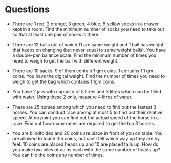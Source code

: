 # Questions

- There are 1 red, 2 orange, 3 green, 4 blue, 6 yellow socks in a drawer kept in a room. Find the minimum number of socks you need to take out so that at least one pair of socks is there.

- There are 12 balls out of which 11 are same weight and 1 ball has weight that keeps on changing (but never equal to same weight balls). You have a double-pan balance scale. Find the minimum number of times you need to weigh to get the ball with different weight.
- There are 10 sacks. 9 of them contain 1 gm coins. 1 contains 1.1 gm coins. You have the digital weight. Find the number of times you need to weigh to get the bag which contains 1.1gm coins.
- You have 2 jars with capacity of 5 litres and 3 litres which can be filled with water. Using these 2 only, measure 4 litres of water.
- There are 25 horses among which you need to find out the fastest 3 horses. You can conduct race among at most 5 to find out their relative speed. At no point you can find out the actual speed of the horse in a race. Find out how many races are required to get the top 3 horses.
- You are blindfolded and 20 coins are place in front of you on table. You are allowed to touch the coins, but can’t tell which way up they are by feel. 10 coins are placed heads up and 10 are placed tails up. How do you make two piles of coins each with the same number of heads up? You can flip the coins any number of times.